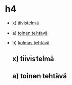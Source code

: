 # h4

- x) [tiivistelmä]()
- a) [toinen tehtävä]()
- b) [kolmas tehtävä]()

  ## x) tiivistelmä




































  ## a) toinen tehtävä
